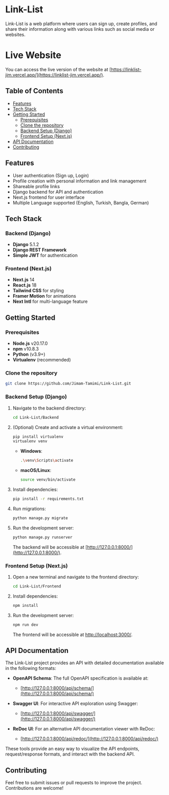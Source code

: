 
# Link-List

Link-List is a web platform where users can sign up, create profiles, and share their information along with various links such as social media or websites.

# Live Website
You can access the live version of the website at [https://linklist-jim.vercel.app/](https://linklist-jim.vercel.app/).

## Table of Contents

- [Features](#features)
- [Tech Stack](#tech-stack)
- [Getting Started](#getting-started)
  - [Prerequisites](#prerequisites)
  - [Clone the repository](#clone-the-repository)
  - [Backend Setup (Django)](#backend-setup-django)
  - [Frontend Setup (Next.js)](#frontend-setup-nextjs)
- [API Documentation](#api-documentation)
- [Contributing](#contributing)

## Features
 
- User authentication (Sign up, Login)
- Profile creation with personal information and link management
- Shareable profile links
- Django backend for API and authentication
- Next.js frontend for user interface
- Multiple Language supported (English, Turkish, Bangla, German) 

## Tech Stack

### Backend (Django)
- **Django** 5.1.2
- **Django REST Framework**
- **Simple JWT** for authentication

### Frontend (Next.js)
- **Next.js** 14
- **React.js** 18
- **Tailwind CSS** for styling
- **Framer Motion** for animations
- **Next Intl** for multi-language feature

## Getting Started

### Prerequisites
- **Node.js** v20.17.0
- **npm** v10.8.3
- **Python** (v3.9+)
- **Virtualenv** (recommended)

### Clone the repository
```bash
git clone https://github.com/Jimam-Tamimi/Link-List.git
```

### Backend Setup (Django)

1. Navigate to the backend directory:
   ```bash
   cd Link-List/Backend
   ```

2. (Optional) Create and activate a virtual environment:
   ```bash
   pip install virtualenv
   virtualenv venv
   ```

   - **Windows**: 
     ```bash
     .\venv\Scripts\activate
     ```
   - **macOS/Linux**: 
     ```bash
     source venv/bin/activate
     ```

3. Install dependencies:
   ```bash
   pip install -r requirements.txt
   ```

4. Run migrations:
   ```bash
   python manage.py migrate
   ```

5. Run the development server:
   ```bash
   python manage.py runserver
   ```

   The backend will be accessible at [http://127.0.0.1:8000/](http://127.0.0.1:8000/).

### Frontend Setup (Next.js)

1. Open a new terminal and navigate to the frontend directory:
   ```bash
   cd Link-List/Frontend
   ```

2. Install dependencies:
   ```bash
   npm install
   ```

3. Run the development server:
   ```bash
   npm run dev
   ```

   The frontend will be accessible at [http://localhost:3000/](http://localhost:3000/).

## API Documentation

The Link-List project provides an API with detailed documentation available in the following formats:

- **OpenAPI Schema**: The full OpenAPI specification is available at:
  - [http://127.0.0.1:8000/api/schema/](http://127.0.0.1:8000/api/schema/)

- **Swagger UI**: For interactive API exploration using Swagger:
  - [http://127.0.0.1:8000/api/swagger/](http://127.0.0.1:8000/api/swagger/)

- **ReDoc UI**: For an alternative API documentation viewer with ReDoc:
  - [http://127.0.0.1:8000/api/redoc/](http://127.0.0.1:8000/api/redoc/)

These tools provide an easy way to visualize the API endpoints, request/response formats, and interact with the backend API.

## Contributing

Feel free to submit issues or pull requests to improve the project. Contributions are welcome!
